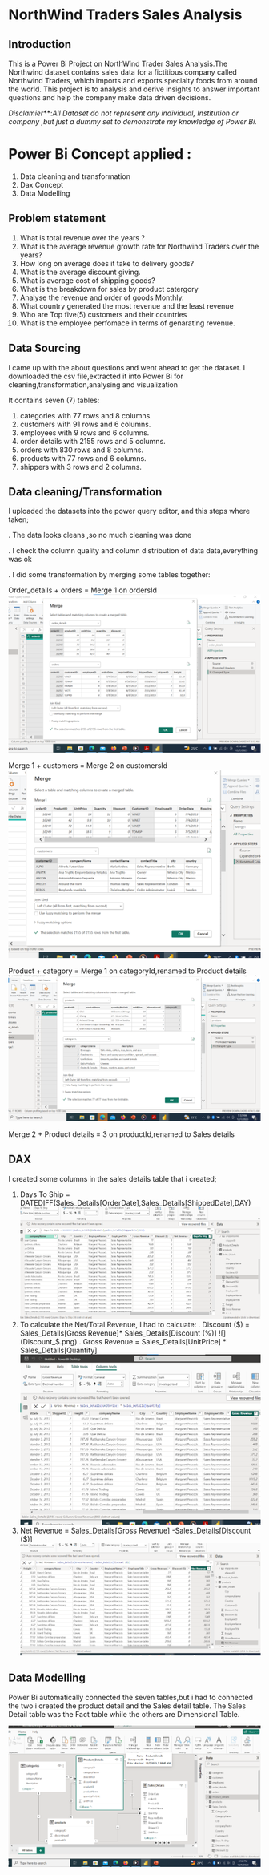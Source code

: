 # NorthWind Traders Sales Analysis

## Introduction

This is a  Power Bi Project on  NorthWind Trader Sales Analysis.The Northwind dataset contains sales data for a fictitious company called Northwind Traders, which imports and exports specialty foods from around the world. This project is to analysis and derive insights to answer important questions and help the company make data driven decisions.

_Disclamier_**:_All Dataset do not represent any individual, Institution or company ,but just a dummy set to demonstrate my knowledge of Power Bi._

# Power Bi Concept applied :

1. Data cleaning and transformation
2. Dax Concept
3. Data Modelling

## Problem statement

1.  What is total revenue over the years ?
2. What is the average revenue growth rate for Northwind Traders over the years?
3. How long on average does it take to delivery goods?
4. What is the average discount giving.
5. What is average cost of shipping goods?
6. What is the breakdown for sales by product catergory
7. Analyse the revenue and order of goods Monthly.
7. What country generated the most revenue and the least revenue
8.  Who are Top five(5) customers and their countries
9. What is the employee perfomace in terms of genarating revenue.

## Data Sourcing

I came up with the about questions and went ahead to get the dataset. I downloaded the csv file,extracted it into Power Bi for cleaning,transformation,analysing and visualization

It contains seven (7) tables:

1. categories with 77 rows and 8 columns.
2. customers with 91 rows and 6 columns.
3. employees with 9 rows and 6 columns.
4. order details with 2155 rows and 5 columns.
5. orders with 830 rows and 8 columns.
6. products with 77 rows and 6 columns.
7. shippers with 3 rows and 2 columns.

## Data cleaning/Transformation

 I uploaded the datasets into the power query editor, and this steps where taken;

 . The data looks cleans ,so no much cleaning was done 
 
 . I check the column quality and column distribution of data data,everything was ok
 
 . I did some transformation by merging some tables together:
     
   Order_details + orders = Merge 1 on ordersId
   ![](Merging_1.png)
        
   Merge 1 + customers = Merge 2 on  customersId
    ![](Merging_2.png)    
    
   Product + category = Merge 1 on categoryId,renamed to Product details
    ![](Merging_3.png)
    
   Merge 2 + Product details = 3 on productId,renamed to Sales details

   ## DAX

   I created some columns in the sales details table that i created;

   1. Days To Ship = DATEDIFF(Sales_Details[OrderDate],Sales_Details[ShippedDate],DAY)
      ![](Days_to_ship.png)
   2. To calculate the Net/Total Revenue, I had to calcuate:
   . Discount ($) = Sales_Details[Gross Revenue]* Sales_Details[Discount (%)]
      ![](Discount_$.png)
   . Gross Revenue = Sales_Details[UnitPrice] * Sales_Details[Quantity]
      ![](Gross_revenue.png)
  3.  Net Revenue = Sales_Details[Gross Revenue] -Sales_Details[Discount ($)]
      ![](Net_Revenue.png)

## Data Modelling

Power Bi automatically connected the seven tables,but i had to connected the two i created the product detail and the Sales detail table. The Sales Detail table was the Fact table while the others are Dimensional Table.

![](Data_Model.png)



